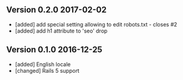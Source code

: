 ## Version 0.2.0 2017-02-02

* [added] add special setting allowing to edit robots.txt - closes #2
* [added] add h1 attribute to 'seo' drop

## Version 0.1.0 2016-12-25

* [added] English locale
* [changed] Rails 5 support
